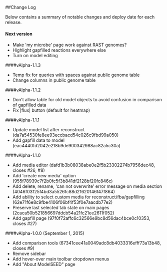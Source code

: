 ##Change Log

Below contains a summary of notable changes and deploy date for each release.


#### Next version

- Make 'my microbe' page work against RAST genomes?
- Highlight gapfilled reactions everywhere else
- Turn on model editing


####vAlpha-1.1.3
- Temp fix for queries with spaces against public genome table
- Change columns in public genome table

####vAlpha-1.1.2
- Don't allow table for old model objects to avoid confusion in comparison of gapfilled data
- Fix |flux| button (default for heatmap)

####vAlpha-1.1.1
- Update model list after reconstruct (da7a54530fe8ee93eccbacd54c026c9fbd99a050)
- Add gapfill data to model (eac4440fd2042e218b9de900342988ac82a5c30a)

####vAlpha-1.1.0

- Add media editor (dafd1b3b08038abe0e2f5b23302274b7956dec48, closes #26, #8)
- Add 'create new media' option (955f78939c7f2b0fc5f3b841df2128bf20fc846c)
- Add delete, rename, 'can not overwrite' error message on media section (4046f03125f4bd3a5526fc88d21620146f47f864)
- Add ability to select custom media for reconstruct/fba/gapfilling (62e71f6e8c9fbe4106f06bf4f53f0e7aacdb77e2)
- Preserve last selected tab state on main pages (2caca50b521856697ddcb54a21fc21ee2611f052)
- Add gapfill page (97f0f72affc6c32566e9bc8d56dac4bce0c10353, closes #27)


####vAlpha-1.0.0 (September 1, 2015)

- Add comparison tools (67341cee41a0049adc8db4033316efff73a13b48, closes #9)
- Remove sidebar
- Add hover-over main toolbar dropdown menus
- Add "About ModelSEED" page
